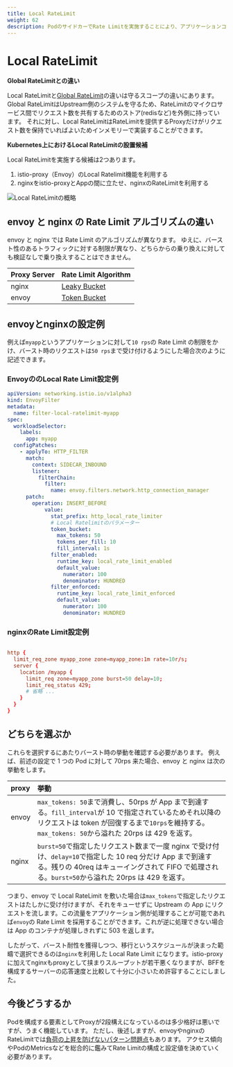 ```yaml
---
title: Local RateLimit
weight: 62
description: PodのサイドカーでRate Limitを実施することにより、アプリケーションコンテナに対する負荷の上昇を制限します。またスケールアウトした場合でも同様の効果を得ることができます。
---
```


# Local RateLimit

**Global RateLimitとの違い**

Local RateLimitと[Global RateLimit](../../rate-limit/global-ratelimit)の違いは守るスコープの違いにあります。
Global RateLimitはUpstream側のシステムを守るため、RateLimitのマイクロサービス間でリクエスト数を共有するためのストア(redisなど)を外側に持っています。
それに対し、Local RateLimitはRateLimitを提供するProxyだけがリクエスト数を保持でいればよいためインメモリーで実装することができます。

**Kubernetes上におけるLocal RateLimitの設置候補**

Local RateLimitを実施する候補は2つあります。

1. istio-proxy（Envoy）のLocal Ratelimit機能を利用する
2. nginxをistio-proxyとAppの間に立たせ、nginxのRateLimitを利用する

![Local RateLimitの概略](../local-ratelimit.svg)

## envoy と nginx の Rate Limit アルゴリズムの違い

envoy と nginx では Rate Limit のアルゴリズムが異なります。
ゆえに、バースト性のあるトラフィックに対する制限が異なり、どちらからの乗り換えに対しても検証なしで乗り換えすることはできません。

| Proxy Server | Rate Limit Algorithm                                                                                                |
| :----------- | :------------------------------------------------------------------------------------------------------------------ |
| nginx        | [Leaky Bucket](https://www.nginx.com/blog/rate-limiting-nginx/)                                                     |
| envoy        | [Token Bucket](https://www.envoyproxy.io/docs/envoy/latest/configuration/http/http_filters/local_rate_limit_filter) |

## envoyとnginxの設定例

例えば`myapp`というアプリケーションに対して`10 rps`の Rate Limit の制限をかけ、バースト時のリクエストは`50 rps`まで受け付けるようにした場合次のように記述できます。

### EnvoyののLocal Rate Limit設定例

```yaml
apiVersion: networking.istio.io/v1alpha3
kind: EnvoyFilter
metadata:
  name: filter-local-ratelimit-myapp
spec:
  workloadSelector:
    labels:
      app: myapp
  configPatches:
    - applyTo: HTTP_FILTER
      match:
        context: SIDECAR_INBOUND
        listener:
          filterChain:
            filter:
              name: envoy.filters.network.http_connection_manager
      patch:
        operation: INSERT_BEFORE
            value:
              stat_prefix: http_local_rate_limiter
              # Local Ratelimitのパラメーター
              token_bucket:
                max_tokens: 50
                tokens_per_fill: 10
                fill_interval: 1s
              filter_enabled:
                runtime_key: local_rate_limit_enabled
                default_value:
                  numerator: 100
                  denominator: HUNDRED
              filter_enforced:
                runtime_key: local_rate_limit_enforced
                default_value:
                  numerator: 100
                  denominator: HUNDRED
```

### nginxのRate Limit設定例

```conf

http {
  limit_req_zone myapp_zone zone=myapp_zone:1m rate=10r/s;
  server {
    location /myapp {
      limit_req zone=myapp_zone burst=50 delay=10;
      limit_req_status 429;
      # 省略 ...
    }
  }
}
```

## どちらを選ぶか

これらを選択するにあたりバースト時の挙動を確認する必要があります。
例えば、前述の設定で 1 つの Pod に対して 70rps 来た場合、envoy と nginx は次の挙動をします。

| proxy | 挙動                                                                                                                                                                                                           |
| :---- | :------------------------------------------------------------------------------------------------------------------------------------------------------------------------------------------------------------- |
| envoy | `max_tokens: 50`まで消費し、50rps が App まで到達する。`fill_interval`が 10 で指定されているためそれ以降のリクエストは token が回復するまで`10rps`を維持する。`max_tokens: 50`から溢れた 20rps は 429 を返す。 |
| nginx | `burst=50`で指定したリクエスト数まで一度 nginx で受け付け、`delay=10`で指定した 10 req 分だけ App まで到達する。残りの 40req はキューイングされて FIFO で処理される。`burst=50`から溢れた 20rps は 429 を返す。 |

つまり、envoy で Local RateLimit を敷いた場合は`max_tokens`で指定したリクエストはたしかに受け付けますが、それをキューせずに Upstream の App にリクエストを流します。この流量をアプリケーション側が処理することが可能であれば`envoy`の Rate Limit を採用することができます。これが逆に処理できない場合は App のコンテナが処理しきれずに 503 を返します。

したがって、バースト耐性を獲得しつつ、移行というスケジュールが決まった範疇で選択できるのは`nginx`を利用した Local Rate Limit になります。istio-proxyに加えてnginxもproxyとして挟まりスループットが若干悪くなりますが、BFFを構成するサーバーの応答速度と比較して十分に小さいため許容することにしました。

## 今後どうするか

Podを構成する要素としてProxyが2段構えになっているのは多少格好は悪いですが、うまく機能しています。
ただし、後述しますが、envoyやnginxのRateLimitでは[負荷の上昇を防げないパターン問題点](../../rate-limit/ratelimit-is-unless)もあります。
アクセス傾向やPodのMetricsなどを総合的に鑑みてRate Limitの構成と設定値を決めていく必要があります。
